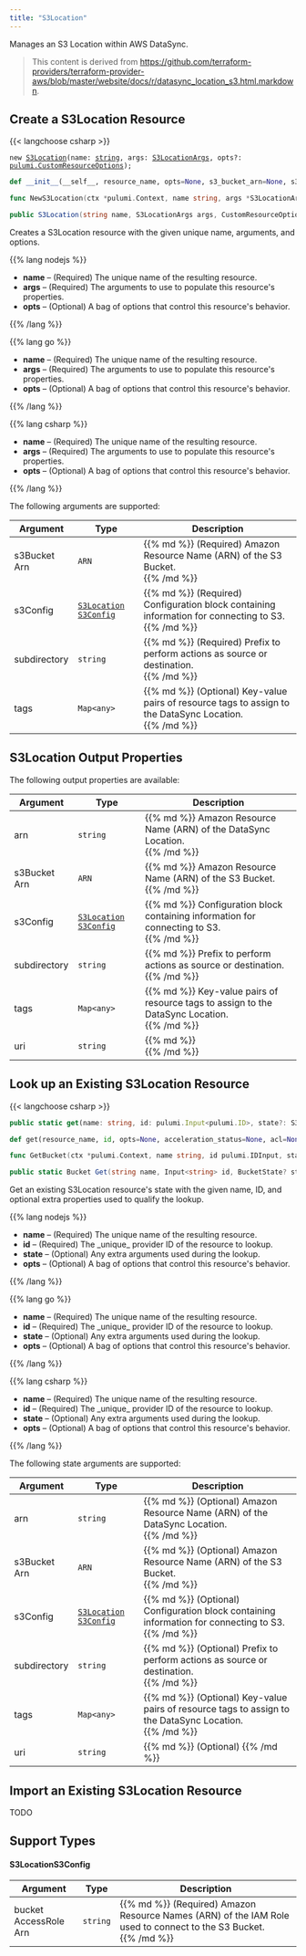 ```yaml
---
title: "S3Location"
---
```


<!-- WARNING: this file was generated by the Pulumi Terraform Bridge (tfgen) Tool. -->
<!-- Do not edit by hand unless you're certain you know what you are doing! -->

<style>
  table td p { margin-top: 0; margin-bottom: 0; }
</style>

Manages an S3 Location within AWS DataSync.

> This content is derived from https://github.com/terraform-providers/terraform-provider-aws/blob/master/website/docs/r/datasync_location_s3.html.markdown.


## Create a S3Location Resource

{{< langchoose csharp >}}

<div class="highlight"><pre class="chroma"><code class="language-typescript" data-lang="typescript"><span class="k">new</span> <span class="nx"><a href=/docs/reference/pkg/nodejs/pulumi/aws/s3/#S3Location>S3Location</a></span><span class="p">(</span><span class="nx">name</span>: <span class="kt"><a href=https://developer.mozilla.org/en-US/docs/Web/JavaScript/Reference/Global_Objects/String>string</a></span><span class="p">,</span> <span class="nx">args</span>: <span class="kt"><a href=/docs/reference/pkg/nodejs/pulumi/aws/s3/#S3LocationArgs>S3LocationArgs</a></span><span class="p">,</span> <span class="nx">opts?</span>: <span class="kt"><a href=/docs/reference/pkg/nodejs/pulumi/pulumi/#CustomResourceOptions>pulumi.CustomResourceOptions</a></span><span class="p">);</span></code></pre></div>

```python
def __init__(__self__, resource_name, opts=None, s3_bucket_arn=None, s3_config=None, subdirectory=None, tags=None, __props__=None)
```

```go
func NewS3Location(ctx *pulumi.Context, name string, args *S3LocationArgs, opts ...pulumi.ResourceOption) (*S3Location, error)

```

```csharp
public S3Location(string name, S3LocationArgs args, CustomResourceOptions? options = null)

```

Creates a S3Location resource with the given unique name, arguments, and options.

{{% lang nodejs %}}
<ul class="pl-10">
    <li><strong>name</strong> &ndash; (Required) The unique name of the resulting resource.</li>
    <li><strong>args</strong> &ndash; (Required) The arguments to use to populate this resource's properties.</li>
    <li><strong>opts</strong> &ndash; (Optional) A bag of options that control this resource's behavior.</li>
</ul>
{{% /lang %}}

{{% lang go %}}
<ul class="pl-10">
    <li><strong>name</strong> &ndash; (Required) The unique name of the resulting resource.</li>
    <li><strong>args</strong> &ndash; (Required) The arguments to use to populate this resource's properties.</li>
    <li><strong>opts</strong> &ndash; (Optional) A bag of options that control this resource's behavior.</li>
</ul>
{{% /lang %}}

{{% lang csharp %}}
<ul class="pl-10">
    <li><strong>name</strong> &ndash; (Required) The unique name of the resulting resource.</li>
    <li><strong>args</strong> &ndash; (Required) The arguments to use to populate this resource's properties.</li>
    <li><strong>opts</strong> &ndash; (Optional) A bag of options that control this resource's behavior.</li>
</ul>
{{% /lang %}}

The following arguments are supported:

<table class="ml-6">
    <thead>
        <tr>
            <th>Argument</th>
            <th>Type</th>
            <th>Description</th>
        </tr>
    </thead>
    <tbody>
        <tr>
            <td class="align-top">s3Bucket<wbr>Arn</td>
            <td class="align-top"><code>ARN</code></td>
            <td class="align-top">{{% md %}}
(Required) Amazon Resource Name (ARN) of the S3 Bucket.

{{% /md %}}</td>
        </tr>
        <tr>
            <td class="align-top">s3Config</td>
            <td class="align-top"><code><a href="#s3locations3config">S3Location<wbr>S3Config</a></code></td>
            <td class="align-top">{{% md %}}
(Required) Configuration block containing information for connecting to S3.

{{% /md %}}</td>
        </tr>
        <tr>
            <td class="align-top">subdirectory</td>
            <td class="align-top"><code>string</code></td>
            <td class="align-top">{{% md %}}
(Required) Prefix to perform actions as source or destination.

{{% /md %}}</td>
        </tr>
        <tr>
            <td class="align-top">tags</td>
            <td class="align-top"><code>Map&lt;<wbr>any<wbr>&gt;</code></td>
            <td class="align-top">{{% md %}}
(Optional) Key-value pairs of resource tags to assign to the DataSync Location.

{{% /md %}}</td>
        </tr>
    </tbody>
</table>

## S3Location Output Properties

The following output properties are available:

<table class="ml-6">
    <thead>
        <tr>
            <th>Argument</th>
            <th>Type</th>
            <th>Description</th>
        </tr>
    </thead>
    <tbody>
        <tr>
            <td class="align-top">arn</td>
            <td class="align-top"><code>string</code></td>
            <td class="align-top">{{% md %}}
Amazon Resource Name (ARN) of the DataSync Location.

{{% /md %}}</td>
        </tr>
        <tr>
            <td class="align-top">s3Bucket<wbr>Arn</td>
            <td class="align-top"><code>ARN</code></td>
            <td class="align-top">{{% md %}}
Amazon Resource Name (ARN) of the S3 Bucket.

{{% /md %}}</td>
        </tr>
        <tr>
            <td class="align-top">s3Config</td>
            <td class="align-top"><code><a href="#s3locations3config">S3Location<wbr>S3Config</a></code></td>
            <td class="align-top">{{% md %}}
Configuration block containing information for connecting to S3.

{{% /md %}}</td>
        </tr>
        <tr>
            <td class="align-top">subdirectory</td>
            <td class="align-top"><code>string</code></td>
            <td class="align-top">{{% md %}}
Prefix to perform actions as source or destination.

{{% /md %}}</td>
        </tr>
        <tr>
            <td class="align-top">tags</td>
            <td class="align-top"><code>Map&lt;<wbr>any<wbr>&gt;</code></td>
            <td class="align-top">{{% md %}}
Key-value pairs of resource tags to assign to the DataSync Location.

{{% /md %}}</td>
        </tr>
        <tr>
            <td class="align-top">uri</td>
            <td class="align-top"><code>string</code></td>
            <td class="align-top">{{% md %}}

{{% /md %}}</td>
        </tr>
    </tbody>
</table>

## Look up an Existing S3Location Resource

{{< langchoose csharp >}}

```typescript
public static get(name: string, id: pulumi.Input<pulumi.ID>, state?: S3LocationState, opts?: pulumi.CustomResourceOptions): S3Location;
```

```python
def get(resource_name, id, opts=None, acceleration_status=None, acl=None, arn=None, bucket=None, bucket_domain_name=None, bucket_prefix=None, bucket_regional_domain_name=None, cors_rules=None, force_destroy=None, hosted_zone_id=None, lifecycle_rules=None, loggings=None, object_lock_configuration=None, policy=None, region=None, replication_configuration=None, request_payer=None, server_side_encryption_configuration=None, tags=None, versioning=None, website=None, website_domain=None, website_endpoint=None)
```

```go
func GetBucket(ctx *pulumi.Context, name string, id pulumi.IDInput, state *BucketState, opts ...pulumi.ResourceOption) (*Bucket, error)
```

```csharp
public static Bucket Get(string name, Input<string> id, BucketState? state = null, CustomResourceOptions? options = null);
```

Get an existing S3Location resource's state with the given name, ID, and optional extra
properties used to qualify the lookup.

{{% lang nodejs %}}
<ul class="pl-10">
    <li><strong>name</strong> &ndash; (Required) The unique name of the resulting resource.</li>
    <li><strong>id</strong> &ndash; (Required) The _unique_ provider ID of the resource to lookup.</li>
    <li><strong>state</strong> &ndash; (Optional) Any extra arguments used during the lookup.</li>
    <li><strong>opts</strong> &ndash; (Optional) A bag of options that control this resource's behavior.</li>
</ul>
{{% /lang %}}

{{% lang go %}}
<ul class="pl-10">
    <li><strong>name</strong> &ndash; (Required) The unique name of the resulting resource.</li>
    <li><strong>id</strong> &ndash; (Required) The _unique_ provider ID of the resource to lookup.</li>
    <li><strong>state</strong> &ndash; (Optional) Any extra arguments used during the lookup.</li>
    <li><strong>opts</strong> &ndash; (Optional) A bag of options that control this resource's behavior.</li>
</ul>
{{% /lang %}}

{{% lang csharp %}}
<ul class="pl-10">
    <li><strong>name</strong> &ndash; (Required) The unique name of the resulting resource.</li>
    <li><strong>id</strong> &ndash; (Required) The _unique_ provider ID of the resource to lookup.</li>
    <li><strong>state</strong> &ndash; (Optional) Any extra arguments used during the lookup.</li>
    <li><strong>opts</strong> &ndash; (Optional) A bag of options that control this resource's behavior.</li>
</ul>
{{% /lang %}}

The following state arguments are supported:

<table class="ml-6">
    <thead>
        <tr>
            <th>Argument</th>
            <th>Type</th>
            <th>Description</th>
        </tr>
    </thead>
    <tbody>
        <tr>
            <td class="align-top">arn</td>
            <td class="align-top"><code>string</code></td>
            <td class="align-top">{{% md %}}
(Optional) Amazon Resource Name (ARN) of the DataSync Location.

{{% /md %}}</td>
        </tr>
        <tr>
            <td class="align-top">s3Bucket<wbr>Arn</td>
            <td class="align-top"><code>ARN</code></td>
            <td class="align-top">{{% md %}}
(Optional) Amazon Resource Name (ARN) of the S3 Bucket.

{{% /md %}}</td>
        </tr>
        <tr>
            <td class="align-top">s3Config</td>
            <td class="align-top"><code><a href="#s3locations3config">S3Location<wbr>S3Config</a></code></td>
            <td class="align-top">{{% md %}}
(Optional) Configuration block containing information for connecting to S3.

{{% /md %}}</td>
        </tr>
        <tr>
            <td class="align-top">subdirectory</td>
            <td class="align-top"><code>string</code></td>
            <td class="align-top">{{% md %}}
(Optional) Prefix to perform actions as source or destination.

{{% /md %}}</td>
        </tr>
        <tr>
            <td class="align-top">tags</td>
            <td class="align-top"><code>Map&lt;<wbr>any<wbr>&gt;</code></td>
            <td class="align-top">{{% md %}}
(Optional) Key-value pairs of resource tags to assign to the DataSync Location.

{{% /md %}}</td>
        </tr>
        <tr>
            <td class="align-top">uri</td>
            <td class="align-top"><code>string</code></td>
            <td class="align-top">{{% md %}}
(Optional) 
{{% /md %}}</td>
        </tr>
    </tbody>
</table>

## Import an Existing S3Location Resource

TODO

## Support Types

#### S3LocationS3Config

<table class="ml-6">
    <thead>
        <tr>
            <th>Argument</th>
            <th>Type</th>
            <th>Description</th>
        </tr>
    </thead>
    <tbody>
        <tr>
            <td class="align-top">bucket<wbr>Access<wbr>Role<wbr>Arn</td>
            <td class="align-top"><code>string</code></td>
            <td class="align-top">{{% md %}}
(Required) Amazon Resource Names (ARN) of the IAM Role used to connect to the S3 Bucket.

{{% /md %}}</td>
        </tr>
    </tbody>
</table>


